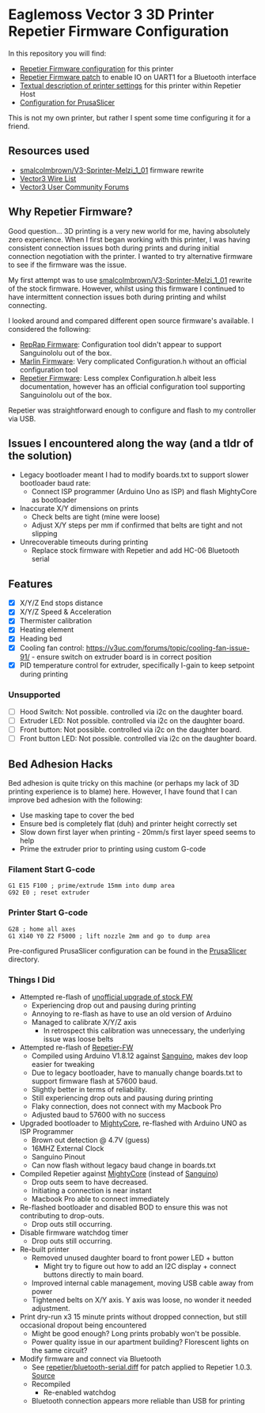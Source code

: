 # Eaglemoss Vector 3 3D Printer Repetier Firmware Configuration

In this repository you will find:

* [Repetier Firmware configuration](repetier/Configuration.h) for this printer
* [Repetier Firmware patch](repetier/bluetooth-serial.diff) to enable IO on UART1 for a Bluetooth interface
* [Textual description of printer settings](Repetier-Host/printer-settings.md) for this printer within Repetier Host
* [Configuration for PrusaSlicer](PrusaSlicer/PrusaSlicer_config_bundle.ini)

This is not my own printer, but rather I spent some time configuring it for a friend.

## Resources used

* [smalcolmbrown/V3-Sprinter-Melzi_1_01](https://github.com/smalcolmbrown/V3-Sprinter-Melzi_1_01) firmware rewrite
* [Vector3 Wire List](https://v3uc.com/assets/Vector_3D_wire_list.pdf)
* [Vector3 User Community Forums](https://v3uc.com/)

## Why Repetier Firmware?

Good question... 3D printing is a very new world for me, having absolutely zero experience. When
I first began working with this printer, I was having consistent connection issues both during 
prints and during initial connection negotiation with the printer. I wanted to try alternative 
firmware to see if the firmware was the issue. 

My first attempt was to use [smalcolmbrown/V3-Sprinter-Melzi_1_01](https://github.com/smalcolmbrown/V3-Sprinter-Melzi_1_01) 
rewrite of the stock firmware. However, whilst using this firmware I continued to have intermittent 
connection issues both during printing and whilst connecting.

I looked around and compared different open source firmware's available. I considered the following:
 
* [RepRap Firmware](https://github.com/Duet3D/RepRapFirmware): Configuration tool didn't appear to
  support Sanguinololu out of the box.
* [Marlin Firmware](https://marlinfw.org/): Very complicated Configuration.h without an official 
  configuration tool
* [Repetier Firmware](https://www.repetier.com/documentation/repetier-firmware/): Less complex 
  Configuration.h albeit less documentation, however has an official configuration tool supporting 
  Sanguinololu out of the box.

Repetier was straightforward enough to configure and flash to my controller via USB.

## Issues I encountered along the way (and a tldr of the solution)

* Legacy bootloader meant I had to modify boards.txt to support slower bootloader baud rate:
    * Connect ISP programmer (Arduino Uno as ISP) and flash MightyCore as bootloader
* Inaccurate X/Y dimensions on prints
    * Check belts are tight (mine were loose)
    * Adjust X/Y steps per mm if confirmed that belts are tight and not slipping
* Unrecoverable timeouts during printing
    * Replace stock firmware with Repetier and add HC-06 Bluetooth serial

## Features

- [x] X/Y/Z End stops distance
- [x] X/Y/Z Speed & Acceleration
- [x] Thermister calibration
- [x] Heating element
- [x] Heading bed
- [x] Cooling fan control: https://v3uc.com/forums/topic/cooling-fan-issue-91/ - ensure switch 
      on extruder board is in correct position
- [x] PID temperature control for extruder, specifically I-gain to keep setpoint during printing

### Unsupported 

- [ ] Hood Switch: Not possible. controlled via i2c on the daughter board.
- [ ] Extruder LED: Not possible. controlled via i2c on the daughter board.
- [ ] Front button: Not possible. controlled via i2c on the daughter board.
- [ ] Front button LED: Not possible. controlled via i2c on the daughter board.

## Bed Adhesion Hacks

Bed adhesion is quite tricky on this machine (or perhaps my lack of 3D printing experience is to 
blame) here. However, I have found that I can improve bed adhesion with the following:

* Use masking tape to cover the bed
* Ensure bed is completely flat (duh) and printer height correctly set
* Slow down first layer when printing - 20mm/s first layer speed seems to help
* Prime the extruder prior to printing using custom G-code

### Filament Start G-code

```
G1 E15 F100 ; prime/extrude 15mm into dump area
G92 E0 ; reset extruder
```

### Printer Start G-code

```
G28 ; home all axes
G1 X140 Y0 Z2 F5000 ; lift nozzle 2mm and go to dump area
```

Pre-configured PrusaSlicer configuration can be found in the [PrusaSlicer](PrusaSlicer) directory.

### Things I Did

* Attempted re-flash of [unofficial upgrade of stock FW](https://github.com/smalcolmbrown/V3-Sprinter-Melzi_1_01)
    * Experiencing drop out and pausing during printing
    * Annoying to re-flash as have to use an old version of Arduino
    * Managed to calibrate X/Y/Z axis
        * In retrospect this calibration was unnecessary, the underlying issue was loose belts
* Attempted re-flash of [Repetier-FW](https://www.repetier.com/documentation/repetier-firmware/)
    * Compiled using Arduino V1.8.12 against [Sanguino](https://github.com/Lauszus/Sanguino), makes dev loop easier for tweaking
    * Due to legacy bootloader, have to manually change boards.txt to support firmware flash at 57600 baud.
    * Slightly better in terms of reliability. 
    * Still experiencing drop outs and pausing during printing
    * Flaky connection, does not connect with my Macbook Pro
    * Adjusted baud to 57600 with no success
* Upgraded bootloader to [MightyCore](https://github.com/MCUdude/MightyCore), re-flashed with Arduino UNO as ISP Programmer
    * Brown out detection @ 4.7V (guess)
    * 16MHZ External Clock
    * Sanguino Pinout
    * Can now flash without legacy baud change in boards.txt
* Compiled Repetier against [MightyCore](https://github.com/MCUdude/MightyCore) (instead of [Sanguino](https://github.com/Lauszus/Sanguino))
    * Drop outs seem to have decreased.
    * Initiating a connection is near instant
    * Macbook Pro able to connect immediately
* Re-flashed bootloader and disabled BOD to ensure this was not contributing to drop-outs.
    * Drop outs still occurring.
* Disable firmware watchdog timer
    * Drop outs still occurring.
* Re-built printer
    * Removed unused daughter board to front power LED + button
        * Might try to figure out how to add an I2C display + connect buttons directly to main board.
    * Improved internal cable management, moving USB cable away from power
    * Tightened belts on X/Y axis. Y axis was loose, no wonder it needed adjustment. 
* Print dry-run x3 15 minute prints without dropped connection, but still occasional dropout being encountered
    * Might be good enough? Long prints probably won't be possible.
    * Power quality issue in our apartment building? Florescent lights on the same circuit?
* Modify firmware and connect via Bluetooth
    * See [repetier/bluetooth-serial.diff](repetier/bluetooth-serial.diff) for patch applied to 
      Repetier 1.0.3. [Source](https://forum.repetier.com/discussion/5317/second-uart-for-bluetooth-isnt-working-after-upgrade-from-0-9-2-to-1-0-1)
    * Recompiled
        * Re-enabled watchdog
    * Bluetooth connection appears more reliable than USB for printing
